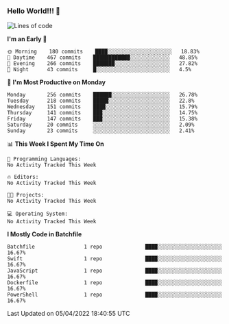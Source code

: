 ### Hello World!!! 👋

<!--
**kekotek/kekotek** is a ✨ _special_ ✨ repository because its `README.md` (this file) appears on your GitHub profile.

Here are some ideas to get you started:

- 🔭 I’m currently working on ...
- 🌱 I’m currently learning ...
- 👯 I’m looking to collaborate on ...
- 🤔 I’m looking for help with ...
- 💬 Ask me about ...
- 📫 How to reach me: ...
- 😄 Pronouns: ...
- ⚡ Fun fact: ...
-->

<!--START_SECTION:waka-->
![Lines of code](https://img.shields.io/badge/From%20Hello%20World%20I%27ve%20Written-19%20Thousand%20lines%20of%20code-blue)

**I'm an Early 🐤** 

```text
🌞 Morning    180 commits    ████░░░░░░░░░░░░░░░░░░░░░   18.83% 
🌆 Daytime    467 commits    ████████████░░░░░░░░░░░░░   48.85% 
🌃 Evening    266 commits    ███████░░░░░░░░░░░░░░░░░░   27.82% 
🌙 Night      43 commits     █░░░░░░░░░░░░░░░░░░░░░░░░   4.5%

```
📅 **I'm Most Productive on Monday** 

```text
Monday       256 commits    ██████░░░░░░░░░░░░░░░░░░░   26.78% 
Tuesday      218 commits    █████░░░░░░░░░░░░░░░░░░░░   22.8% 
Wednesday    151 commits    ████░░░░░░░░░░░░░░░░░░░░░   15.79% 
Thursday     141 commits    ███░░░░░░░░░░░░░░░░░░░░░░   14.75% 
Friday       147 commits    ███░░░░░░░░░░░░░░░░░░░░░░   15.38% 
Saturday     20 commits     ░░░░░░░░░░░░░░░░░░░░░░░░░   2.09% 
Sunday       23 commits     ░░░░░░░░░░░░░░░░░░░░░░░░░   2.41%

```


📊 **This Week I Spent My Time On** 

```text
💬 Programming Languages: 
No Activity Tracked This Week

🔥 Editors: 
No Activity Tracked This Week

🐱‍💻 Projects: 
No Activity Tracked This Week

💻 Operating System: 
No Activity Tracked This Week

```

**I Mostly Code in Batchfile** 

```text
Batchfile                1 repo              ████░░░░░░░░░░░░░░░░░░░░░   16.67% 
Swift                    1 repo              ████░░░░░░░░░░░░░░░░░░░░░   16.67% 
JavaScript               1 repo              ████░░░░░░░░░░░░░░░░░░░░░   16.67% 
Dockerfile               1 repo              ████░░░░░░░░░░░░░░░░░░░░░   16.67% 
PowerShell               1 repo              ████░░░░░░░░░░░░░░░░░░░░░   16.67%

```



 Last Updated on 05/04/2022 18:40:55 UTC
<!--END_SECTION:waka-->

